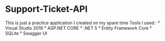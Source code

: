 # Support-Ticket-API
This is just a practice application I created on my spare time
Tools I used :
° Visual Studio 2019
° ASP.NET CORE
° .NET 5
° Entity Framework Core
° SQLite
° Swagger UI